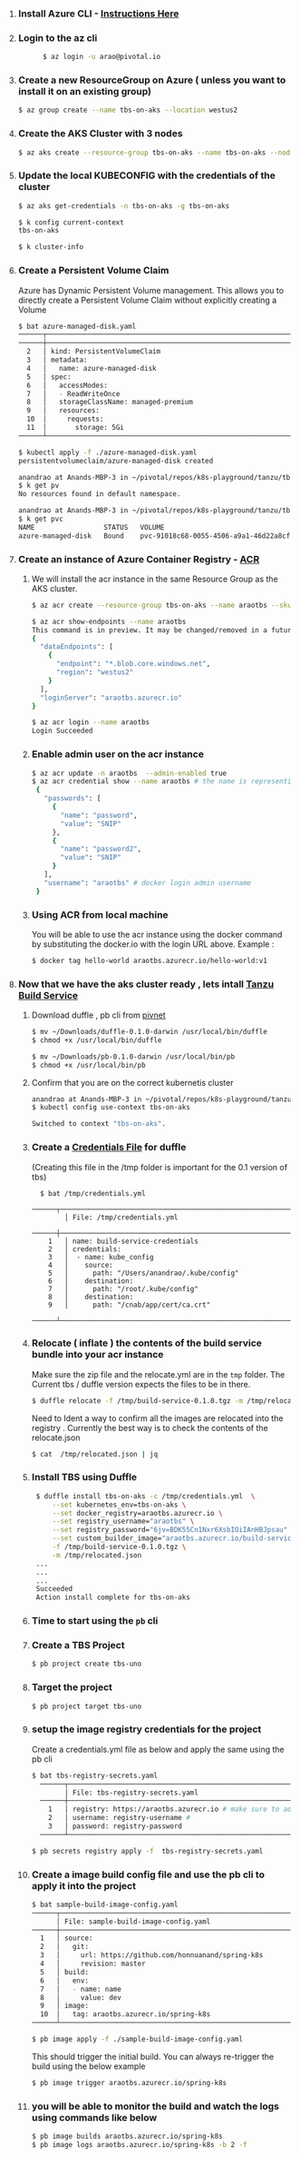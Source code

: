 1. ### Install Azure CLI - [Instructions Here ](https://docs.microsoft.com/en-us/cli/azure/install-azure-cli-macos?view=azure-cli-latest)

1. ### Login to the az cli
    ```bash
          $ az login -u arao@pivotal.io
      ```

1. ### Create a new ResourceGroup on Azure ( unless  you want to install it on an existing group)
      ```bash
      $ az group create --name tbs-on-aks --location westus2
      ```
1. ### Create the AKS  Cluster with 3 nodes 
      
      ```bash
      $ az aks create --resource-group tbs-on-aks --name tbs-on-aks --node-count 3 --enable-addons monitoring --generate-ssh-keys
      ```

1. ### Update the local KUBECONFIG with the  credentials of the cluster

      ```bash
      $ az aks get-credentials -n tbs-on-aks -g tbs-on-aks

      $ k config current-context
      tbs-on-aks

      $ k cluster-info

      ```

1. ### Create a Persistent Volume Claim
      Azure has Dynamic Persistent Volume management. This allows you to directly create a Persistent Volume Claim without explicitly creating a Volume

      ```bash
      $ bat azure-managed-disk.yaml
      ──────┬──────────────────────────────────────────────────────────────────────────────
      ──────┼──────────────────────────────────────────────────────────────────────────────
        2   │ kind: PersistentVolumeClaim
        3   │ metadata:
        4   │   name: azure-managed-disk
        5   │ spec:
        6   │   accessModes:
        7   │   - ReadWriteOnce
        8   │   storageClassName: managed-premium
        9   │   resources:
        10  │     requests:
        11  │       storage: 5Gi
      ──────┴──────────────────────────────────────────────────────────────────────────────

      $ kubectl apply -f ./azure-managed-disk.yaml
      persistentvolumeclaim/azure-managed-disk created

      anandrao at Anands-MBP-3 in ~/pivotal/repos/k8s-playground/tanzu/tbs/azure (master●)
      $ k get pv
      No resources found in default namespace.

      anandrao at Anands-MBP-3 in ~/pivotal/repos/k8s-playground/tanzu/tbs/azure (master●)
      $ k get pvc
      NAME                 STATUS   VOLUME                                     CAPACITY   ACCESS MODES   STORAGECLASS      AGE
      azure-managed-disk   Bound    pvc-91018c68-0055-4506-a9a1-46d22a8cf424   5Gi        RWO            managed-premium   16s
      ```

1. ### Create an instance of Azure Container Registry - [ACR](https://azure.microsoft.com/en-us/services/container-registry/)
    1. We will install the acr instance in the same Resource Group as  the AKS cluster. 
        ```bash
        $ az acr create --resource-group tbs-on-aks --name araotbs --sku Basic # name cannot have special characters 

        $ az acr show-endpoints --name araotbs
        This command is in preview. It may be changed/removed in a future release.
        {
          "dataEndpoints": [
            {
              "endpoint": "*.blob.core.windows.net",
              "region": "westus2"
            }
          ],
          "loginServer": "araotbs.azurecr.io"
        }

        $ az acr login --name araotbs
        Login Succeeded
        ```
    2. ### Enable admin user on the acr instance 
       ```bash
       $ az acr update -n araotbs  --admin-enabled true
       $ az acr credential show --name araotbs # the name is representing the acr instance name 
        {
          "passwords": [
            {
              "name": "password",
              "value": "SNIP"
            },
            {
              "name": "password2",
              "value": "SNIP"
            }
          ],
          "username": "araotbs" # docker login admin username 
        }
       ```
    3. ### Using ACR from local machine 
       You will be able to use  the acr instance  using the docker command by substituting the docker.io with the login URL above. Example : 
       ```bash
       $ docker tag hello-world araotbs.azurecr.io/hello-world:v1
       ```
1. ### Now that we have  the aks cluster ready ,  lets intall [Tanzu Build Service](https://docs.pivotal.io/build-service/0-1-0/installing.html)

    1.  Download duffle ,  pb cli from [pivnet](http://network.pivotal.io)
        ```bash
        $ mv ~/Downloads/duffle-0.1.0-darwin /usr/local/bin/duffle
        $ chmod +x /usr/local/bin/duffle

        $ mv ~/Downloads/pb-0.1.0-darwin /usr/local/bin/pb
        $ chmod +x /usr/local/bin/pb

        ```
    2.  Confirm that you are on the correct kubernetis cluster

        ```bash
        anandrao at Anands-MBP-3 in ~/pivotal/repos/k8s-playground/tanzu/tbs/azure (master●)
        $ kubectl config use-context tbs-on-aks

        Switched to context "tbs-on-aks".
        ```

    3. ### Create a [Credentials File](configs/azure-managed-disk.yaml) for duffle
        (Creating this file in the /tmp folder is important for the 0.1 version of tbs)

        ```anandrao at Anands-MBP-3 in ~/pivotal/repos/k8s-playground/tanzu/tbs/azure (master●)
          $ bat /tmp/credentials.yml
          ──────┬───────────────────────────────────────────────────────────────
                │ File: /tmp/credentials.yml
          ──────┼───────────────────────────────────────────────────────────────
            1   │ name: build-service-credentials
            2   │ credentials:
            3   │  - name: kube_config
            4   │    source:
            5   │      path: "/Users/anandrao/.kube/config"
            6   │    destination:
            7   │      path: "/root/.kube/config"
            8   │    destination:
            9   │      path: "/cnab/app/cert/ca.crt"
          ──────┴────────────────────────────────────────────────────────────────

        ```

    4. ### Relocate ( inflate ) the contents of the build service bundle into your acr instance
       Make sure the zip file and the relocate.yml are in the `tmp` folder. The Current tbs / duffle version expects the files to be in there. 

       ```bash
       $ duffle relocate -f /tmp/build-service-0.1.0.tgz -m /tmp/relocated.json -p araotbs.azurecr.io/build-service
       ```
       Need to Ident a way to confirm all the images are relocated into the registry . Currently the best way is to  check the contents of the relocate.json 
       ```bash
       $ cat  /tmp/relocated.json | jq
       ```
    5. ### Install TBS  using Duffle 
       ```bash
        $ duffle install tbs-on-aks -c /tmp/credentials.yml  \
            --set kubernetes_env=tbs-on-aks \
            --set docker_registry=araotbs.azurecr.io \
            --set registry_username="araotbs" \
            --set registry_password="6jv=BDK55Cn1Nxr6XsbIOiIAnHBJpsau" \
            --set custom_builder_image="araotbs.azurecr.io/build-service/default-builder" \
            -f /tmp/build-service-0.1.0.tgz \
            -m /tmp/relocated.json
        ...
        ...
        ...
        Succeeded
        Action install complete for tbs-on-aks
        ```
    6. ### Time to start using the `pb` cli 
    7. ### Create a TBS Project 
        ```bash
        $ pb project create tbs-uno
        ```
    8. ### Target the project
        ```bash
        $ pb project target tbs-uno
        ```
    9. ### setup the image registry credentials for the project 
        Create a credentials.yml file as below and apply the same using the pb cli 
        ```bash
        $ bat tbs-registry-secrets.yaml
          ──────┬────────────────────────────────────────────────────────
                │ File: tbs-registry-secrets.yaml
          ──────┼────────────────────────────────────────────────────────
            1   │ registry: https://araotbs.azurecr.io # make sure to add the https://
            2   │ username: registry-username #
            3   │ password: registry-password
          ──────┴────────────────────────────────────────────────────────

        $ pb secrets registry apply -f  tbs-registry-secrets.yaml
        ```
    10. ### Create a image build config file and use the pb cli to apply it into the project
        ```bash
        $ bat sample-build-image-config.yaml
        ──────┬─────────────────────────────────────────────────────────
              │ File: sample-build-image-config.yaml
        ──────┼─────────────────────────────────────────────────────────
          1   │ source:
          2   │   git:
          3   │     url: https://github.com/honnuanand/spring-k8s
          4   │     revision: master
          5   │ build:
          6   │   env:
          7   │   - name: name
          8   │     value: dev
          9   │ image:
          10  │   tag: araotbs.azurecr.io/spring-k8s
        ──────┴─────────────────────────────────────────────────────────
        
        $ pb image apply -f ./sample-build-image-config.yaml
        ```
        This should trigger the initial build. You can always re-trigger the build using the below example 
        ```bash
        $ pb image trigger araotbs.azurecr.io/spring-k8s
        ```
    11. ### you will be able to monitor the build and watch the logs using commands like below 
        ```bash
        $ pb image builds araotbs.azurecr.io/spring-k8s
        $ pb image logs araotbs.azurecr.io/spring-k8s -b 2 -f
        ```    












